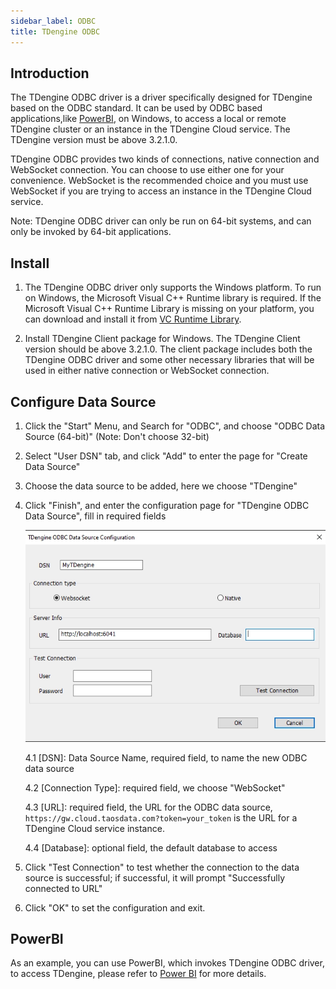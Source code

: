```yaml
---
sidebar_label: ODBC
title: TDengine ODBC
---
```


## Introduction

The TDengine ODBC driver is a driver specifically designed for TDengine based on the ODBC standard. It can be used by ODBC based applications,like [PowerBI](https://powerbi.microsoft.com), on Windows, to access a local or remote TDengine cluster or an instance in the TDengine Cloud service. The TDengine version must be above 3.2.1.0.

TDengine ODBC provides two kinds of connections, native connection and WebSocket connection. You can choose to use either one for your convenience. WebSocket is the recommended choice and you must use WebSocket if you are trying to access an instance in the TDengine Cloud service.

Note: TDengine ODBC driver can only be run on 64-bit systems, and can only be invoked by 64-bit applications.

## Install

1. The TDengine ODBC driver only supports the Windows platform. To run on Windows, the Microsoft Visual C++ Runtime library is required. If the Microsoft Visual C++ Runtime Library is missing on your platform, you can download and install it from [VC Runtime Library](https://learn.microsoft.com/en-us/cpp/windows/latest-supported-vc-redist?view=msvc-170).

2. Install TDengine Client package for Windows. The TDengine Client version should be above 3.2.1.0. The client package includes both the TDengine ODBC driver and some other necessary libraries that will be used in either native connection or WebSocket connection.

## Configure Data Source

1. Click the "Start" Menu, and Search for "ODBC", and choose "ODBC Data Source (64-bit)" (Note: Don't choose 32-bit)

2. Select "User DSN" tab, and click "Add" to enter the page for "Create Data Source"

3. Choose the data source to be added, here we choose "TDengine"

4. Click "Finish", and enter the configuration page for "TDengine ODBC Data Source", fill in required fields

    ![ODBC websocket connection config](./assets/odbc-ws-config-en.webp)

    4.1 [DSN]: Data Source Name, required field, to name the new ODBC data source

    4.2 [Connection Type]: required field, we choose "WebSocket"

    4.3 [URL]: required field, the URL for the ODBC data source, `https://gw.cloud.taosdata.com?token=your_token` is the URL for a TDengine Cloud service instance.

    4.4 [Database]: optional field, the default database to access

5. Click "Test Connection" to test whether the connection to the data source is successful; if successful, it will prompt "Successfully connected to URL"

6. Click "OK" to set the configuration and exit.

## PowerBI

As an example, you can use PowerBI, which invokes TDengine ODBC driver, to access TDengine, please refer to [Power BI](../../../tools/powerbi) for more details.

